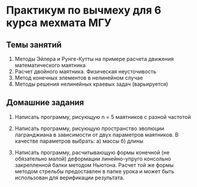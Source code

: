 # Практикум по вычмеху для 6 курса мехмата МГУ
## Темы занятий
1. Методы Эйлера и Рунге-Кутты на примере расчета движения математического маятника
2. Расчет двойного маятника. Физическая неусточивость
3. Метод конечных элементов в нелинейном случае
4. Методы решения нелинейных краевых задач (варьируется)

## Домашние задания
1. Написать программу, рисующую n = 5 маятников с разной частотой
2. Написать программу, рисующую пространство эволюции лагранджиана в зависимости от двух параметров маятников. В качестве параметров выбрать: 
    а) массы
    б) длины

3. Написать программу, расчитывающую формы конечной (не обязательно малой) деформации линейно-упруго консольно закрепленной балки методом Ньютона. Расчет той же формы методом стрельбы предоставлен в папке урока и может быть использован для верификации результата.

